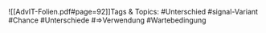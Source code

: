 
![[AdvIT-Folien.pdf#page=92]]Tags & Topics:
   #Unterschied
   #signal-Variant
   #Chance
   #Unterschiede
   #⇒Verwendung
   #Wartebedingung